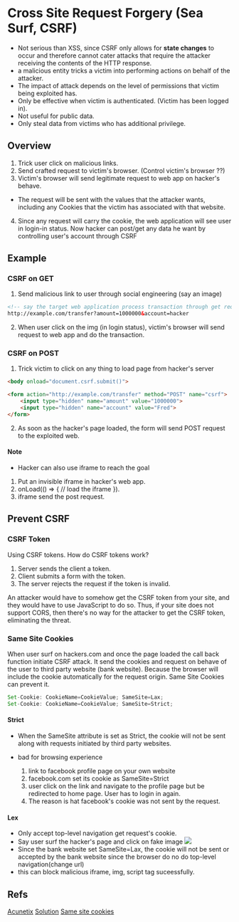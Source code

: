 # Cross Site Request Forgery (Sea Surf, CSRF)
* Not serious than XSS, since CSRF only allows for __state changes__ to occur and therefore cannot cater attacks that require the attacker receiving the contents of the HTTP response.
* a malicious entity tricks a victim into performing actions on behalf of the attacker.
* The impact of attack depends on the level of permissions that victim being exploited has.
* Only be effective when victim is authenticated. (Victim has been logged in).
* Not useful for public data.
* Only steal data from victims who has additional privilege.


## Overview
1. Trick user click on malicious links.
2. Send crafted request to victim's browser. (Control victim's browser ??)
3. Victim's browser will send legitimate request to web app on hacker's behave.
 * The request will be sent with the values that the attacker wants, including any Cookies that the victim has associated with that website.
4. Since any request will carry the cookie, the web application will see user in login-in status. Now hacker can post/get any data he want by controlling user's account through CSRF

## Example
### CSRF on GET
1. Send malicious link to user through social engineering (say an image)
```html
<!-- say the target web application process transaction through get request, the parameters are amount of money and who you transfer to respectively -->
http://example.com/transfer?amount=1000000&account=hacker
```
2. When user click on the img (in login status), victim's browser will send request to web app and do the transaction.

### CSRF on POST
1. Trick victim to click on any thing to load page from hacker's server
```html
<body onload="document.csrf.submit()">

<form action="http://example.com/transfer" method="POST" name="csrf">
	<input type="hidden" name="amount" value="1000000">
	<input type="hidden" name="account" value="Fred">
</form>

```
2. As soon as the hacker's page loaded, the form will send POST request to the exploited web.

#### Note
* Hacker can also use iframe to reach the goal
 1. Put an invisible iframe in hacker's web app.
 2. onLoad(() => { // load the iframe }).
 3. iframe send the post request.



## Prevent CSRF
### CSRF Token
Using CSRF tokens. How do CSRF tokens work?

1. Server sends the client a token.
2. Client submits a form with the token.
3. The server rejects the request if the token is invalid.

An attacker would have to somehow get the CSRF token from your site, and they would have to use JavaScript to do so. Thus, if your site does not support CORS, then there's no way for the attacker to get the CSRF token, eliminating the threat.

### Same Site Cookies
When user surf on hackers.com and once the page loaded the call back function initiate CSRF attack. It send the cookies and request on behave of the user to third party website (bank website). Because the browser will include the cookie automatically for the request origin. Same Site Cookies can prevent it.

```js
Set-Cookie: CookieName=CookieValue; SameSite=Lax;
Set-Cookie: CookieName=CookieValue; SameSite=Strict;
```
#### Strict
* When the SameSite attribute is set as Strict, the cookie will not be sent along with requests initiated by third party websites.

* bad for browsing experience
  1. link to facebook profile page on your own website
  2. facebook.com set its cookie as SameSite=Strict
  3. user click on the link and navigate to the profile page but be redirected to home page. User has to login in again.
  4. The reason is hat facebook's cookie was not sent by the request.

#### Lex
* Only accept top-level navigation get request's cookie.
 * Say user surf the hacker's page and click on fake image <img src="back.com?to=hackers&amount=10000">
 * Since the bank website set SameSite=Lax, the cookie will not be sent or accepted by the bank website since the browser do no do top-level navigation(change url)
 * this can block malicious iframe, img, script tag suceessfully.





## Refs
[Acunetix](https://www.acunetix.com/websitesecurity/csrf-attacks/)
[Solution](https://github.com/pillarjs/understanding-csrf)
[Same site cookies](https://www.netsparker.com/blog/web-security/same-site-cookie-attribute-prevent-cross-site-request-forgery/)
